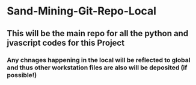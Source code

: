 # Sand-Mining-Git-Repo-Local
## This will be the main repo for all the python and jvascript codes for this Project
### Any chnages happening in the local will be reflected to global and thus other workstation files are also will be deposited (if possible!)

